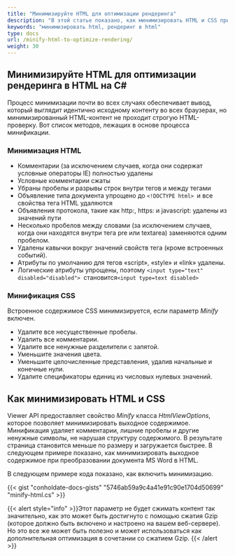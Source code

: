 ```yaml
---
title: "Минимизируйте HTML для оптимизации рендеринга"
description: "В этой статье показано, как минимизировать HTML и CSS при преобразовании документов в HTML."
keywords: "минимизировать html, рендеринг в html"
type: docs
url: /minify-html-to-optimize-rendering/
weight: 30
---
```



## Минимизируйте HTML для оптимизации рендеринга в HTML на C#

Процесс минимизации почти во всех случаях обеспечивает вывод, который выглядит идентично исходному контенту во всех браузерах, но минимизированный HTML-контент не проходит строгую HTML-проверку. Вот список методов, лежащих в основе процесса минификации.

### Минимизация HTML

* Комментарии (за исключением случаев, когда они содержат условные операторы IE) полностью удалены
* Условные комментарии сжаты
* Убраны пробелы и разрывы строк внутри тегов и между тегами
* Объявление типа документа упрощено до `<!DOCTYPE html> `и все свойства тега HTML удаляются
* Объявления протокола, такие как http:, https: и javascript: удалены из значений пути
* Несколько пробелов между словами (за исключением случаев, когда они находятся внутри тега pre или textarea) заменяются одним пробелом.
* Удалены кавычки вокруг значений свойств тега (кроме встроенных событий).
* Атрибуты по умолчанию для тегов «script», «style» и «link» удалены.
* Логические атрибуты упрощены, поэтому `<input type="text" disabled="disabled"> `становится`<input type=text disabled> `

### Минификация CSS

Встроенное содержимое CSS минимизируется, если параметр *Minify* включен.

* Удалите все несущественные пробелы.
* Удалить все комментарии.
* Удалите все ненужные разделители с запятой.
* Уменьшите значения цвета.
* Уменьшите целочисленные представления, удалив начальные и конечные нули.
* Удалите спецификаторы единиц из числовых нулевых значений.

## Как минимизировать HTML и CSS

Viewer API предоставляет свойство *Minify* класса *HtmlViewOptions*, которое позволяет минимизировать выходное содержимое. Минификация удаляет комментарии, лишние пробелы и другие ненужные символы, не нарушая структуру содержимого. В результате страница становится меньше по размеру и загружается быстрее. В следующем примере показано, как минимизировать выходное содержимое при преобразовании документа MS Word в HTML.

В следующем примере кода показано, как включить минимизацию.

{{< gist "conholdate-docs-gists" "5746ab59a9c4a41e91c90e1704d50699" "minify-html.cs" >}}

{{< alert style="info" >}}Этот параметр не будет сжимать контент так значительно, как это может быть достигнуто с помощью сжатия Gzip (которое должно быть включено и настроено на вашем веб-сервере). Но это все же может быть полезно и может использоваться как дополнительная оптимизация в сочетании со сжатием Gzip. {{< /alert >}}







